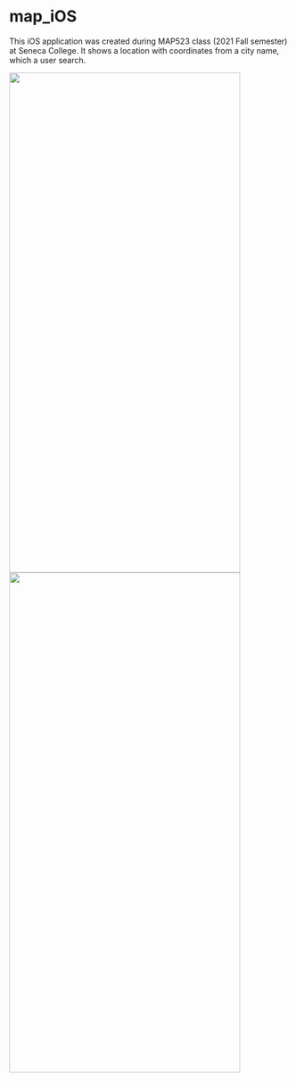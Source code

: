 # map_iOS

This iOS application was created during MAP523 class (2021 Fall semester) at Seneca College.
It shows a location with coordinates from a city name, which a user search.


<img src="https://user-images.githubusercontent.com/63859856/187791005-2028feb6-9ec5-45a3-9178-79f230503f77.png" width="414" height="896">

<img src="https://user-images.githubusercontent.com/63859856/187791157-532df2cd-efec-46bc-9297-6f20da4c2fe6.png" width="414" height="896">

